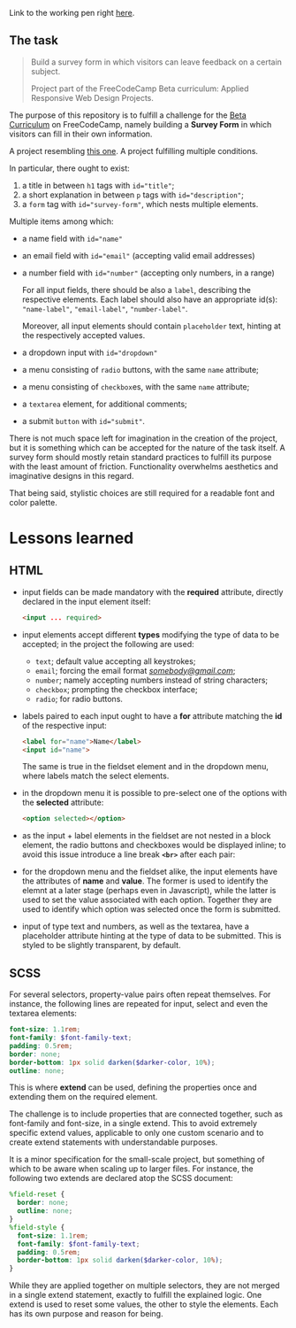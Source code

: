 Link to the working pen right [here](https://codepen.io/borntofrappe/full/qoWvxQ/).

## The task 

> Build a survey form in which visitors can leave feedback on a certain subject.
>
> Project part of the FreeCodeCamp Beta curriculum: Applied Responsive Web Design Projects.

The purpose of this repository is to fulfill a challenge for the [Beta Curriculum](beta.freecodecamp.org) on FreeCodeCamp, namely building a **Survey Form** in which visitors can fill in their own information.

A project resembling [this one](https://codepen.io/freeCodeCamp/full/VPaoNP). A project fulfilling multiple conditions.

In particular, there ought to exist:

1. a title in between `h1` tags with `id="title"`;
2. a short explanation in between `p` tags with `id="description"`;
3. a `form` tag with `id="survey-form"`, which nests multiple elements.

  Multiple items among which:

  - a name field with `id="name"`
  - an email field with `id="email"` (accepting valid email addresses)
  - a number field with `id="number"` (accepting only numbers, in a range)

    For all input fields, there should be also a `label`, describing the respective elements. Each label should also have an appropriate id(s): `"name-label"`, `"email-label"`, `"number-label"`.

    Moreover, all input elements should contain `placeholder` text, hinting at the respectively accepted values.

  - a dropdown input with `id="dropdown"`
  - a menu consisting of `radio` buttons, with the same `name` attribute;
  - a menu consisting of `checkbox`es, with the same `name` attribute;
  - a `textarea` element, for additional comments;
  - a submit `button` with `id="submit"`.


There is not much space left for imagination in the creation of the project, but it is something which can be accepted for the nature of the task itself. A survey form should mostly retain standard practices to fulfill its purpose with the least amount of friction. Functionality overwhelms aesthetics and imaginative designs in this regard.

That being said, stylistic choices are still required for a readable font and color palette.

# Lessons learned 

## HTML

- input fields can be made mandatory with the **required**  attribute, directly declared in the input element itself:

  ```HTML
  <input ... required>
  ```

- input elements accept different **types** modifying the type of data to be accepted; in the project the following are used:

  - `text`; default value accepting all keystrokes;
  - `email`; forcing the email format *somebody@gmail.com*;
  - `number`; namely accepting numbers instead of string characters;
  - `checkbox`; prompting the checkbox interface;
  - `radio`; for radio buttons.

- labels paired to each input ought to have a **for** attribute matching the **id** of the respective input:

  ```HTML
  <label for="name">Name</label>
  <input id="name">
  ```

  The same is true in the fieldset element and in the dropdown menu, where labels match the select elements.

- in the dropdown menu it is possible to pre-select one of the options with the **selected** attribute:

  ```HTML
  <option selected></option>
  ```

- as the input + label elements in the fieldset are not nested in a block element, the radio buttons and checkboxes would be displayed inline; to avoid this issue introduce a line break **`<br>`** after each pair:


- for the dropdown menu and the fieldset alike, the input elements have the attributes of **name** and **value**. The former is used to identify the elemnt at a later stage (perhaps even in Javascript), while the latter is used to set the value associated with each option. Together they are used to identify which option was selected once the form is submitted.

- input of type text and numbers, as well as the textarea, have a placeholder attribute hinting at the type of data to be submitted. This is styled to be slightly transparent, by default.


## SCSS 

For several selectors, property-value pairs often repeat themselves. For instance, the following lines are repeated for input, select and even the textarea elements:

```SCSS
font-size: 1.1rem;
font-family: $font-family-text;
padding: 0.5rem;
border: none;
border-bottom: 1px solid darken($darker-color, 10%);
outline: none;
```

This is where **extend** can be used, defining the properties once and extending them on the required element. 

The challenge is to include properties that are connected together, such as font-family and font-size, in a single extend. This to avoid extremely specific extend values, applicable to only one custom scenario and to create extend statements with understandable purposes.

It is a minor specification for the small-scale project, but something of which to be aware when scaling up to larger files. For instance, the following two extends are declared atop the SCSS document:

```SCSS
%field-reset {
  border: none;
  outline: none;
}
%field-style {
  font-size: 1.1rem;
  font-family: $font-family-text;
  padding: 0.5rem;
  border-bottom: 1px solid darken($darker-color, 10%);
}
```

While they are applied together on multiple selectors, they are not merged in a single extend statement, exactly to fulfill the explained logic. One extend is used to reset some values, the other to style the elements. Each has its own purpose and reason for being.

